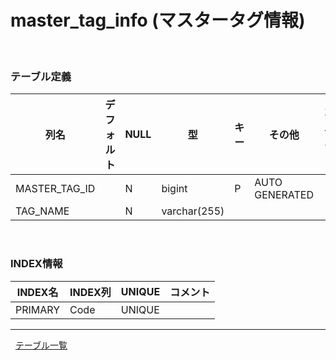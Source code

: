 # master_tag_info (マスタータグ情報)
  
### テーブル定義
| 列名 | デフォルト | NULL | 型 | キー | その他 | コメント 
|---|---|---|---|---|---|---|
| MASTER_TAG_ID| | N| bigint | P| AUTO GENERATED | |
| TAG_NAME| | N| varchar(255)| | | |


 
### INDEX情報
| INDEX名 | INDEX列 | UNIQUE |コメント | 
|---|---|---|---|
| PRIMARY| Code| UNIQUE| |


---
 
[テーブル一覧](../テーブル一覧.md "TABLE_LIST")